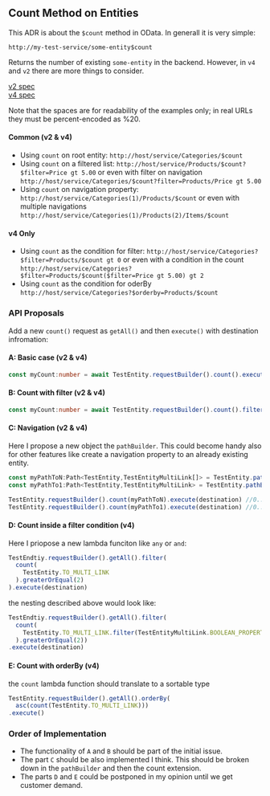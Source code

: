 ## Count Method on Entities

This ADR is about the `$count` method in OData.
In generall it is very simple:

```
http://my-test-service/some-entity$count
```

Returns the number of existing `some-entity` in the backend.
However, in `v4` and `v2` there are more things to consider.

[v2 spec](https://www.odata.org/documentation/odata-version-2-0/uri-conventions/) <br>
[v4 spec](http://docs.oasis-open.org/odata/odata/v4.01/odata-v4.01-part2-url-conventions.html#sec_AddressingtheCountofaCollection)

Note that the spaces  are for readability of the examples only; in real URLs they must be percent-encoded as %20.

#### Common (v2 & v4)
- Using `count` on root entity: `http://host/service/Categories/$count`
- Using `count` on a filtered list: `http://host/service/Products/$count?$filter=Price gt 5.00` 
or even with filter on navigation `http://host/service/Categories/$count?filter=Products/Price gt 5.00`
- Using `count` on navigation property: `http://host/service/Categories(1)/Products/$count`
or even with multiple navigations `http://host/service/Categories(1)/Products(2)/Items/$count`

#### v4 Only
- Using `count` as the condition for filter: `http://host/service/Categories?$filter=Products/$count gt 0`
 or even with a condition in the count `http://host/service/Categories?$filter=Products/$count($filter=Price gt 5.00) gt 2`
- Using `count` as the condition for oderBy `http://host/service/Categories?$orderby=Products/$count`

### API Proposals

Add a new `count()` request as `getAll()` and then `execute()` with destination infromation:

#### A: Basic case (v2 & v4)
```ts
const myCount:number = await TestEntity.requestBuilder().count().execute(destination)
```

#### B: Count with filter (v2 & v4)

```ts
const myCount:number = await TestEntity.requestBuilder().count().filter(myFilter).execute(destination)
```

#### C: Navigation (v2 & v4)
Here I propose a new object the `pathBuilder`.
This could become handy also for other features like create a navigation property to an already existing entity. 

```ts
const myPathToN:Path<TestEntity,TestEntityMultiLink[]> = TestEntity.pathBuilder().key(testEntityKey).toMultiLink.build();
const myPathTo1:Path<TestEntity,TestEntityMultiLink> = TestEntity.pathBuilder().key(testEntityKey).toMultiLink.key(multiLinkKey).build();

TestEntity.requestBuilder().count(myPathToN).execute(destination) //0..N
TestEntity.requestBuilder().count(myPathTo1).execute(destination) //0..1
```
#### D: Count inside a filter condition (v4)

Here I priopose a new lambda funciton like `any` or `and`:

```ts
TestEndtiy.requestBuilder().getAll().filter(
  count(
    TestEntity.TO_MULTI_LINK
  ).greaterOrEqual(2)
).execute(destination)
```

the nesting described above would look like:

```ts
TestEndtiy.requestBuilder().getAll().filter(
  count(
    TestEntity.TO_MULTI_LINK.filter(TestEntityMultiLink.BOOLEAN_PROPERTY.equals(true))
  ).greaterOrEqual(2))
.execute(destination)
```

#### E: Count with orderBy (v4)

the `count` lambda function should translate to a sortable type

```ts
TestEntity.requestBuilder().getAll().orderBy(                                             
  asc(count(TestEntity.TO_MULTI_LINK)))
.execute()
```

### Order of Implementation

- The functionality of `A` and `B` should be part of the initial issue.
- The part `C` should be also implemented I think. This should be broken down in the `pathBuilder` and then the count extension.
- The parts `D` and `E` could be postponed in my opinion until we get customer demand.
